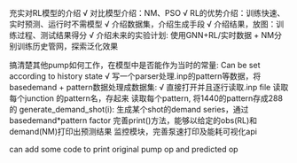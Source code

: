 充实对RL模型的介绍 √
对比模型介绍：NM、PSO √
RL的优势介绍：训练快速、实时预测、运行时不需模型 √
介绍数据集，介绍生成手段 √
介绍结果，放图：训练过程、测试结果得分 √
介绍未来的实验计划: 使用GNN+RL/实时数据 + NM分别训练历史管网，探索泛化效果 

搞清楚其他pump如何工作，在模型中是否能作为当时的常量: Can be set according to history state  √
写一个parser处理.inp的pattern等数据，将basedemand + pattern数据处理成数据集: √
	直接打开并且逐行读取.inp file
	读取每个junction 的pattern名，存起来
	读取每个pattern, 将1440的pattern存成288的
	generate_demand_shot(i): 生成某个shot的demand series，通过basedemand*pattern factor
完善print()方法，能够以给定的obs(RL)和demand(NM)打印出预测结果 
监控模块，完善泵速打印及能耗可视化api

can add some code to print original pump op and predicted op